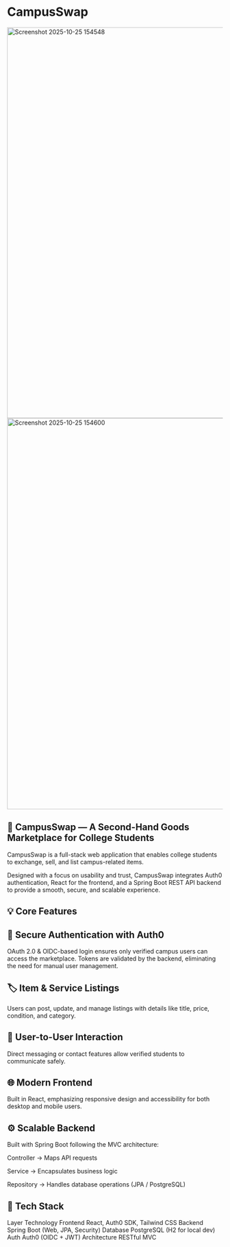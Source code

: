 # CampusSwap
<img width="1919" height="910" alt="Screenshot 2025-10-25 154548" src="https://github.com/user-attachments/assets/956ebce2-b58f-491f-8f6e-925384424b2d" />
<img width="1919" height="911" alt="Screenshot 2025-10-25 154600" src="https://github.com/user-attachments/assets/741b8028-651f-44ff-9c3a-ca8642eb93d1" />

## 🏫 CampusSwap — A Second-Hand Goods Marketplace for College Students
CampusSwap is a full-stack web application that enables college students to exchange, sell, and list campus-related items.

Designed with a focus on usability and trust, CampusSwap integrates Auth0 authentication, React for the frontend, and a Spring Boot REST API backend to provide a smooth, secure, and scalable experience.

## 💡 Core Features
## 🔐 Secure Authentication with Auth0
OAuth 2.0 & OIDC-based login ensures only verified campus users can access the marketplace. Tokens are validated by the backend, eliminating the need for manual user management.

## 🏷️ Item & Service Listings
Users can post, update, and manage listings with details like title, price, condition, and category.

## 💬 User-to-User Interaction
Direct messaging or contact features allow verified students to communicate safely.

## 🌐 Modern Frontend
Built in React, emphasizing responsive design and accessibility for both desktop and mobile users.

## ⚙️ Scalable Backend
Built with Spring Boot following the MVC architecture:

Controller → Maps API requests

Service → Encapsulates business logic

Repository → Handles database operations (JPA / PostgreSQL)

## 🧰 Tech Stack
Layer Technology Frontend React, Auth0 SDK, Tailwind CSS Backend Spring Boot (Web, JPA, Security) Database PostgreSQL (H2 for local dev) Auth Auth0 (OIDC + JWT) Architecture RESTful MVC
